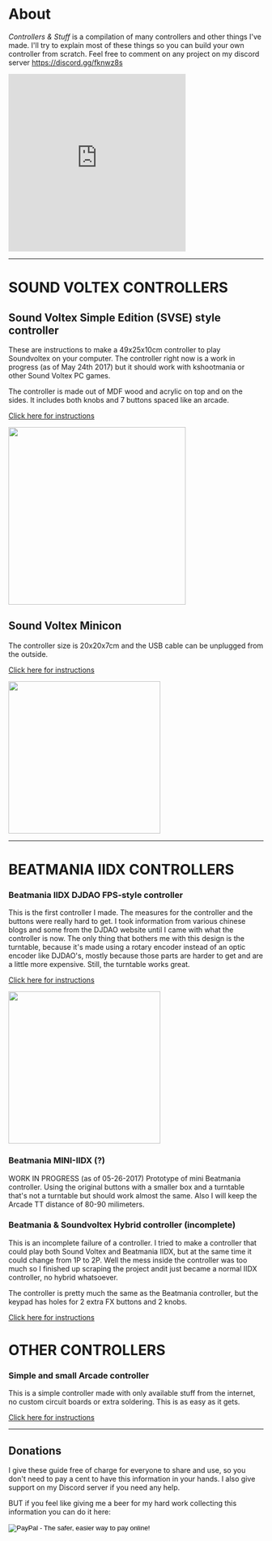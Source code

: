 <!---
title: CONS&STUFF
header:   <a target="_blank" href=http://consandstuff.pancakeapps.com><img src="http://i.imgur.com/f0vDPlL.png" alt="CONS&STUFF" /></a>
blank: true
css: http://consandstuff.pancakeapps.com/chalkboardneo.css
--->


# About

*Controllers & Stuff* is a compilation of many controllers and other things I've made. 
I'll try to explain most of these things so you can build your own controller from scratch. 
Feel free to comment on any project on my discord server https://discord.gg/fknwz8s


<iframe style=center src="https://discordapp.com/widget?id=101851954677837824&theme=dark" width="350" height="350" allowtransparency="true" frameborder="0"></iframe>

----------


# SOUND VOLTEX CONTROLLERS

## Sound Voltex Simple Edition (SVSE) style controller

These are instructions to make a 49x25x10cm controller to play Soundvoltex on your computer. The controller right now is a work in progress (as of May 24th 2017) but it should work with kshootmania or other Sound Voltex PC games. 

The controller is made out of MDF wood and acrylic on top and on the sides. It includes both knobs and 7 buttons spaced like an arcade.

[Click here for instructions](http://sdvx-diy.pancakeapps.com/)

<img style='width: 350px' src='http://i.imgur.com/JQ6FD6F.jpg'></img> 

## Sound Voltex Minicon

The controller size is 20x20x7cm and the USB cable can be unplugged from the outside.

[Click here for instructions](http://consandstuff.pancakeapps.com/SOUNDVOLTEX/minicon)

<img style='width: 300px' src='http://i.imgur.com/ThOg59V.png'></img>

----------


# BEATMANIA IIDX CONTROLLERS

### Beatmania IIDX DJDAO FPS-style controller

This is the first controller I made. The measures for the controller and the buttons were really hard to get. I took information from various chinese blogs and some from the DJDAO website until I came with what the controller is now. The only thing that bothers me with this design is the turntable, because it's made using a rotary encoder instead of an optic encoder like DJDAO's, mostly because those parts are harder to get and are a little more expensive. Still, the turntable works great.

[Click here for instructions](http://iidx-diy.pancakeapps.com/)


<img style='width: 300px' src='http://consandstuff.pancakeapps.com/IMG/IIDX.png'></img>

### Beatmania MINI-IIDX (?)

WORK IN PROGRESS (as of 05-26-2017)
Prototype of mini Beatmania controller. Using the original buttons with a smaller box and a turntable that's not a turntable but should work almost the same. Also I will keep the Arcade TT distance of 80-90 milimeters.

### Beatmania & Soundvoltex Hybrid controller (incomplete)

This is an incomplete failure of a controller. I tried to make a controller that could play both Sound Voltex and Beatmania IIDX, but at the same time it could change from 1P to 2P. Well the mess inside the controller was too much so I finished up scraping the project andit just became a normal IIDX controller, no hybrid whatsoever.

The controller is pretty much the same as the Beatmania controller, but the keypad has holes for 2 extra FX buttons and 2 knobs.

[Click here for instructions](http://consandstuff.pancakeapps.com/IIDX/HYBRID)


# OTHER CONTROLLERS

### Simple and small Arcade controller

This is a simple controller made with only available stuff from the internet, no custom circuit boards or extra soldering. This is as easy as it gets.

[Click here for instructions](http://consandstuff.github.io/othercons/arcade-con)

----------

## Donations

I give these guide free of charge for everyone to share and use, so you don't need to pay a cent to have this information in your hands. I also give support on my Discord server if you need any help.

BUT if you feel like giving me a beer for my hard work collecting this information you can do it here:
<form action="https://www.paypal.com/cgi-bin/webscr" method="post" target="_top">
<input type="hidden" name="cmd" value="_s-xclick">
<input type="hidden" name="hosted_button_id" value="ULNDLKTWFE8HC">
<input type="image" src="https://www.paypalobjects.com/en_US/i/btn/btn_donate_LG.gif" border="0" name="submit" alt="PayPal - The safer, easier way to pay online!">
<img alt="" border="0" src="https://www.paypalobjects.com/es_XC/i/scr/pixel.gif" width="1" height="1">
</form>


<!-- Global site tag (gtag.js) - Google Analytics -->
<script async src="https://www.googletagmanager.com/gtag/js?id=UA-107694000-1"></script>
<script>
  window.dataLayer = window.dataLayer || [];
  function gtag(){dataLayer.push(arguments);}
  gtag('js', new Date());

  gtag('config', 'UA-107694000-1');
</script>



                                
